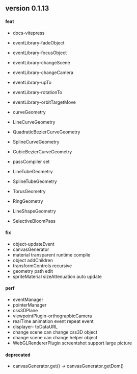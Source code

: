 ## version 0.1.13

#### feat

- docs-vitepress

- eventLibrary-fadeObject
- eventLibrary-focusObject
- eventLibrary-changeScene
- eventLibrary-changeCamera
- eventLibrary-upTo
- eventLibrary-rotationTo
- eventLibrary-orbitTargetMove

- curveGeometry
- LineCurveGeometry
- QuadraticBezierCurveGeometry
- SplineCurveGeometry
- CubicBezierCurveGeometry
- passCompiler set
- LineTubeGeometry
- SplineTubeGeometry
- TorusGeometry
- RingGeometry
- LineShapeGeometry

- SelectiveBloomPass

#### fix

- object-updateEvent
- canvasGenerator
- material transparent runtime compile
- object addChildren
- transformControls recursive
- geometry path edit
- spriteMaterial sizeAttenuation auto update

#### perf

- eventManager
- pointerManager
- css3DPlane
- viewpointPlugin-orthograpbicCamera
- realTime animation event repeat event
- displayer- toDataURL
- change scene can change css3D object
- change scene can change helper object
- WebGLRendererPlugin screentshot support large picture

#### deprecated

- canvasGenerator.get() -> canvasGenerator.getDom()
